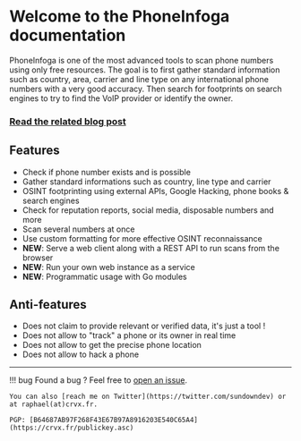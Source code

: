 # Welcome to the PhoneInfoga documentation

PhoneInfoga is one of the most advanced tools to scan phone numbers using only free resources. The goal is to first gather standard information such as country, area, carrier and line type on any international phone numbers with a very good accuracy. Then search for footprints on search engines to try to find the VoIP provider or identify the owner.

### [Read the related blog post](https://medium.com/@SundownDEV/phone-number-scanning-osint-recon-tool-6ad8f0cac27b)

## Features

- Check if phone number exists and is possible
- Gather standard informations such as country, line type and carrier
- OSINT footprinting using external APIs, Google Hacking, phone books & search engines
- Check for reputation reports, social media, disposable numbers and more
- Scan several numbers at once
- Use custom formatting for more effective OSINT reconnaissance
- **NEW**: Serve a web client along with a REST API to run scans from the browser
- **NEW**: Run your own web instance as a service
- **NEW**: Programmatic usage with Go modules

## Anti-features

- Does not claim to provide relevant or verified data, it's just a tool !
- Does not allow to "track" a phone or its owner in real time
- Does not allow to get the precise phone location
- Does not allow to hack a phone
----

!!! bug
    Found a bug ? Feel free to [open an issue](https://github.com/sundowndev/phoneinfoga/issues).

    You can also [reach me on Twitter](https://twitter.com/sundowndev) or at raphael(at)crvx.fr.

    PGP: [B64687AB97F268F43E67B97A8916203E540C65A4](https://crvx.fr/publickey.asc)
